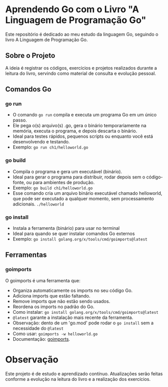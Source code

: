 # Aprendendo Go com o Livro "A Linguagem de Programação Go"
Este repositório é dedicado ao meu estudo da linguagem Go, seguindo o livro A Linguagem de Programação Go.

## Sobre o Projeto
A ideia é registrar os códigos, exercícios e projetos realizados durante a leitura do livro, servindo como material de consulta e evolução pessoal.

## Comandos Go

### go run
- O comando ```go run``` compila e executa um programa Go em um único passo.
- Ele pega o(s) arquivo(s) .go, gera o binário temporariamente na memória, executa o programa, e depois descarta o binário.
- Ideal para testes rápidos, pequenos scripts ou enquanto você está desenvolvendo e testando.
- Exemplo: ```go run ch1/helloworld.go```

### go build
- Compila o programa e gera um executável (binário).
- Ideal para gerar o programa para distribuir, rodar depois sem o código-fonte, ou para ambientes de produção.
- Exemplo: ```go build ch1/helloworld.go```
- Esse comando cria um arquivo binário executável chamado helloworld, que pode ser executado a qualquer momento, sem processamento adicionais. ```./helloworld```

### go install
- Instala a ferramenta (binário) para usar no terminal
- Ideal para quando se quer instalar comandos Go externos
- Exemplo: ```go install golang.org/x/tools/cmd/goimports@latest```

## Ferramentas

### goimports

O goimports é uma ferramenta que:

- Organiza automaticamente os imports no seu código Go.
- Adiciona imports que estão faltando.
- Remove imports que não estão sendo usados.
- Reordena os imports no padrão do Go.
- Como instalar: ```go install golang.org/x/tools/cmd/goimports@latest```
- ```@latest``` garante a instalação mais recente da ferramenta.
- Observação: dento de um 'go.mod' pode rodar o ```go install``` sem a necessidade do ```@latest```
- Como usar: ```goimports -w helloworld.go```
- Documentação: [goimports](https://pages.github.com/).

# Observação
Este projeto é de estudo e aprendizado contínuo. Atualizações serão feitas conforme a evolução na leitura do livro e a realização dos exercícios.
